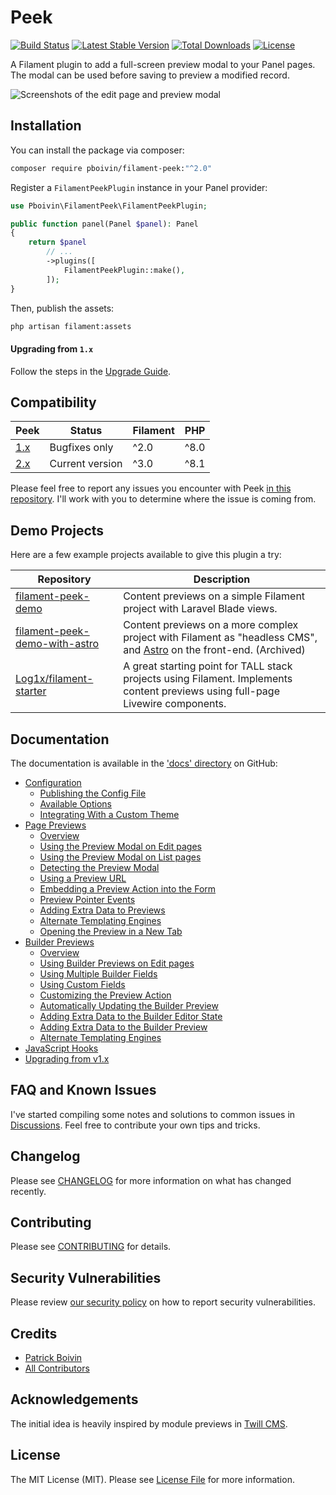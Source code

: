 # Peek

<p>
<a href="https://github.com/pboivin/filament-peek/actions"><img src="https://github.com/pboivin/filament-peek/workflows/run-tests/badge.svg" alt="Build Status"></a>
<a href="https://packagist.org/packages/pboivin/filament-peek"><img src="https://img.shields.io/packagist/v/pboivin/filament-peek" alt="Latest Stable Version"></a>
<a href="https://packagist.org/packages/pboivin/filament-peek"><img src="https://img.shields.io/packagist/dt/pboivin/filament-peek" alt="Total Downloads"></a>
<a href="https://packagist.org/packages/pboivin/filament-peek"><img src="https://img.shields.io/packagist/l/pboivin/filament-peek" alt="License"></a>
</p>

A Filament plugin to add a full-screen preview modal to your Panel pages. The modal can be used before saving to preview a modified record.

<p class="filament-hidden">
<img src="https://raw.githubusercontent.com/pboivin/filament-peek/2.x/art/01-page-preview.jpg" alt="Screenshots of the edit page and preview modal">
</p>

## Installation

You can install the package via composer:

```bash
composer require pboivin/filament-peek:"^2.0"
```

Register a `FilamentPeekPlugin` instance in your Panel provider:

```php
use Pboivin\FilamentPeek\FilamentPeekPlugin;

public function panel(Panel $panel): Panel
{
    return $panel
        // ...
        ->plugins([
            FilamentPeekPlugin::make(),
        ]);
}
```

Then, publish the assets:

```bash
php artisan filament:assets
```

#### Upgrading from `1.x`

Follow the steps in the [Upgrade Guide](https://github.com/pboivin/filament-peek/tree/2.x/docs/upgrade-guide.md).

## Compatibility

| Peek | Status | Filament | PHP |
|------|----------|-----|--------|
| [1.x](https://github.com/pboivin/filament-peek/tree/1.x) | Bugfixes only | ^2.0 | ^8.0 |
| [2.x](https://github.com/pboivin/filament-peek/tree/2.x) | Current version | ^3.0 | ^8.1 |

Please feel free to report any issues you encounter with Peek [in this repository](https://github.com/pboivin/filament-peek/issues). I'll work with you to determine where the issue is coming from.

## Demo Projects

Here are a few example projects available to give this plugin a try:

| Repository | Description |
|------|----------|
| [filament-peek-demo](https://github.com/pboivin/filament-peek-demo) | Content previews on a simple Filament project with Laravel Blade views. |
| [filament-peek-demo-with-astro](https://github.com/pboivin/filament-peek-demo-with-astro) | Content previews on a more complex project with Filament as "headless CMS", and [Astro](https://astro.build/) on the front-end. (Archived) |
| [Log1x/filament-starter](https://github.com/Log1x/filament-starter) | A great starting point for TALL stack projects using Filament. Implements content previews using full-page Livewire components. |

## Documentation

The documentation is available in the ['docs' directory](https://github.com/pboivin/filament-peek/tree/2.x/docs) on GitHub:

<!-- BEGIN_TOC -->

- [Configuration](https://github.com/pboivin/filament-peek/blob/2.x/docs/configuration.md)
    - [Publishing the Config File](https://github.com/pboivin/filament-peek/blob/2.x/docs/configuration.md#publishing-the-config-file)
    - [Available Options](https://github.com/pboivin/filament-peek/blob/2.x/docs/configuration.md#available-options)
    - [Integrating With a Custom Theme](https://github.com/pboivin/filament-peek/blob/2.x/docs/configuration.md#integrating-with-a-custom-theme)
- [Page Previews](https://github.com/pboivin/filament-peek/blob/2.x/docs/page-previews.md)
    - [Overview](https://github.com/pboivin/filament-peek/blob/2.x/docs/page-previews.md#overview)
    - [Using the Preview Modal on Edit pages](https://github.com/pboivin/filament-peek/blob/2.x/docs/page-previews.md#using-the-preview-modal-on-edit-pages)
    - [Using the Preview Modal on List pages](https://github.com/pboivin/filament-peek/blob/2.x/docs/page-previews.md#using-the-preview-modal-on-list-pages)
    - [Detecting the Preview Modal](https://github.com/pboivin/filament-peek/blob/2.x/docs/page-previews.md#detecting-the-preview-modal)
    - [Using a Preview URL](https://github.com/pboivin/filament-peek/blob/2.x/docs/page-previews.md#using-a-preview-url)
    - [Embedding a Preview Action into the Form](https://github.com/pboivin/filament-peek/blob/2.x/docs/page-previews.md#embedding-a-preview-action-into-the-form)
    - [Preview Pointer Events](https://github.com/pboivin/filament-peek/blob/2.x/docs/page-previews.md#preview-pointer-events)
    - [Adding Extra Data to Previews](https://github.com/pboivin/filament-peek/blob/2.x/docs/page-previews.md#adding-extra-data-to-previews)
    - [Alternate Templating Engines](https://github.com/pboivin/filament-peek/blob/2.x/docs/page-previews.md#alternate-templating-engines)
    - [Opening the Preview in a New Tab](https://github.com/pboivin/filament-peek/blob/2.x/docs/page-previews.md#opening-the-preview-in-a-new-tab)
- [Builder Previews](https://github.com/pboivin/filament-peek/blob/2.x/docs/builder-previews.md)
    - [Overview](https://github.com/pboivin/filament-peek/blob/2.x/docs/builder-previews.md#overview)
    - [Using Builder Previews on Edit pages](https://github.com/pboivin/filament-peek/blob/2.x/docs/builder-previews.md#using-builder-previews-on-edit-pages)
    - [Using Multiple Builder Fields](https://github.com/pboivin/filament-peek/blob/2.x/docs/builder-previews.md#using-multiple-builder-fields)
    - [Using Custom Fields](https://github.com/pboivin/filament-peek/blob/2.x/docs/builder-previews.md#using-custom-fields)
    - [Customizing the Preview Action](https://github.com/pboivin/filament-peek/blob/2.x/docs/builder-previews.md#customizing-the-preview-action)
    - [Automatically Updating the Builder Preview](https://github.com/pboivin/filament-peek/blob/2.x/docs/builder-previews.md#automatically-updating-the-builder-preview)
    - [Adding Extra Data to the Builder Editor State](https://github.com/pboivin/filament-peek/blob/2.x/docs/builder-previews.md#adding-extra-data-to-the-builder-editor-state)
    - [Adding Extra Data to the Builder Preview](https://github.com/pboivin/filament-peek/blob/2.x/docs/builder-previews.md#adding-extra-data-to-the-builder-preview)
    - [Alternate Templating Engines](https://github.com/pboivin/filament-peek/blob/2.x/docs/builder-previews.md#alternate-templating-engines)
- [JavaScript Hooks](https://github.com/pboivin/filament-peek/blob/2.x/docs/javascript-hooks.md)
- [Upgrading from v1.x](https://github.com/pboivin/filament-peek/blob/2.x/docs/upgrade-guide.md)

<!-- END_TOC -->

## FAQ and Known Issues

I've started compiling some notes and solutions to common issues in [Discussions](https://github.com/pboivin/filament-peek/discussions/categories/general). Feel free to contribute your own tips and tricks.

## Changelog

Please see [CHANGELOG](https://github.com/pboivin/filament-peek/blob/2.x/CHANGELOG.md) for more information on what has changed recently.

## Contributing

Please see [CONTRIBUTING](https://github.com/pboivin/filament-peek/blob/2.x/.github/CONTRIBUTING.md) for details.

## Security Vulnerabilities

Please review [our security policy](https://github.com/pboivin/filament-peek/security/policy) on how to report security vulnerabilities.

## Credits

- [Patrick Boivin](https://github.com/pboivin)
- [All Contributors](https://github.com/pboivin/filament-peek/contributors)

## Acknowledgements

The initial idea is heavily inspired by module previews in [Twill CMS](https://twillcms.com/).

## License

The MIT License (MIT). Please see [License File](https://github.com/pboivin/filament-peek/blob/2.x/LICENSE.md) for more information.

